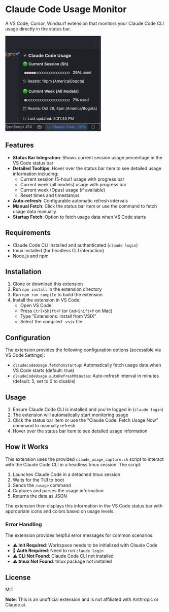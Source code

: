# Claude Code Usage Monitor

A VS Code, Cursor, Windsurf extension that monitors your Claude Code CLI usage directly in the status bar.

![Claude Code Usage Monitor Screenshot](./screenshot.png)

## Features

- **Status Bar Integration**: Shows current session usage percentage in the VS Code status bar
- **Detailed Tooltips**: Hover over the status bar item to see detailed usage information including:
  - Current session (5-hour) usage with progress bar
  - Current week (all models) usage with progress bar
  - Current week (Opus) usage (if available)
  - Reset times and timestamps
- **Auto-refresh**: Configurable automatic refresh intervals
- **Manual Fetch**: Click the status bar item or use the command to fetch usage data manually
- **Startup Fetch**: Option to fetch usage data when VS Code starts

## Requirements

- Claude Code CLI installed and authenticated (`claude login`)
- tmux installed (for headless CLI interaction)
- Node.js and npm

## Installation

1. Clone or download this extension
2. Run `npm install` in the extension directory
3. Run `npm run compile` to build the extension
5. Install the extension in VS Code:
   - Open VS Code
   - Press `Ctrl+Shift+P` (or `Cmd+Shift+P` on Mac)
   - Type "Extensions: Install from VSIX"
   - Select the compiled `.vsix` file

## Configuration

The extension provides the following configuration options (accessible via VS Code Settings):

- `claudeCodeUsage.fetchOnStartup`: Automatically fetch usage data when VS Code starts (default: true)
- `claudeCodeUsage.autoRefreshMinutes`: Auto-refresh interval in minutes (default: 5, set to 0 to disable)

## Usage

1. Ensure Claude Code CLI is installed and you're logged in (`claude login`)
2. The extension will automatically start monitoring usage
3. Click the status bar item or use the "Claude Code: Fetch Usage Now" command to manually refresh
4. Hover over the status bar item to see detailed usage information

## How it Works

This extension uses the provided `claude_usage_capture.sh` script to interact with the Claude Code CLI in a headless tmux session. The script:

1. Launches Claude Code in a detached tmux session
2. Waits for the TUI to boot
3. Sends the `/usage` command
4. Captures and parses the usage information
5. Returns the data as JSON

The extension then displays this information in the VS Code status bar with appropriate icons and colors based on usage levels.

### Error Handling

The extension provides helpful error messages for common scenarios:

- **⚠️ Init Required**: Workspace needs to be initialized with Claude Code
- **🔑 Auth Required**: Need to run `claude login`
- **⚠️ CLI Not Found**: Claude Code CLI not installed
- **⚠️ tmux Not Found**: tmux package not installed

## License

MIT

**Note**: This is an unofficial extension and is not affiliated with Anthropic or Claude.ai.